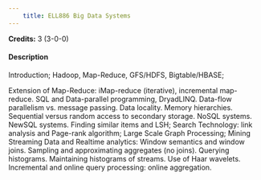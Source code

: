 ```yaml
---
    title: ELL886 Big Data Systems
---
```

**Credits:** 3 (3-0-0)



#### Description 
Introduction; Hadoop, Map-Reduce, GFS/HDFS, Bigtable/HBASE;

Extension of Map-Reduce: iMap-reduce (iterative), incremental map- reduce. SQL and Data-parallel programming, DryadLINQ. Data-flow parallelism vs. message passing. Data locality. Memory hierarchies. Sequential versus random access to secondary storage. NoSQL systems. NewSQL systems. Finding similar items and LSH; Search Technology: link analysis and Page-rank algorithm; Large Scale Graph Processing; Mining Streaming Data and Realtime analytics: Window semantics and window joins. Sampling and approximating aggregates (no joins). Querying histograms. Maintaining histograms of streams. Use of Haar wavelets. Incremental and online query processing: online aggregation.